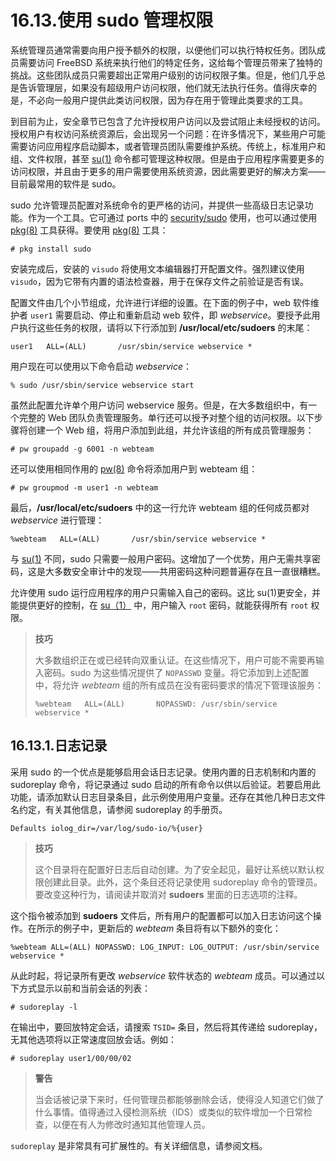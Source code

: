 # 16.13.使用 sudo 管理权限

系统管理员通常需要向用户授予额外的权限，以便他们可以执行特权任务。团队成员需要访问 FreeBSD 系统来执行他们的特定任务，这给每个管理员带来了独特的挑战。这些团队成员只需要超出正常用户级别的访问权限子集。但是，他们几乎总是告诉管理层，如果没有超级用户访问权限，他们就无法执行任务。值得庆幸的是，不必向一般用户提供此类访问权限，因为存在用于管理此类要求的工具。

到目前为止，安全章节已包含了允许授权用户访问以及尝试阻止未经授权的访问。授权用户有权访问系统资源后，会出现另一个问题：在许多情况下，某些用户可能需要访问应用程序启动脚本，或者管理员团队需要维护系统。传统上，标准用户和组、文件权限，甚至 [su(1)](https://www.freebsd.org/cgi/man.cgi?query=su&sektion=1&format=html) 命令都可管理这种权限。但是由于应用程序需要更多的访问权限，并且由于更多的用户需要使用系统资源，因此需要更好的解决方案——目前最常用的软件是 sudo。

sudo 允许管理员配置对系统命令的更严格的访问，并提供一些高级日志记录功能。作为一个工具。它可通过 ports 中的 [security/sudo](https://cgit.freebsd.org/ports/tree/security/sudo/pkg-descr) 使用，也可以通过使用 [pkg(8)](https://www.freebsd.org/cgi/man.cgi?query=pkg&sektion=8&format=html) 工具获得。要使用 [pkg(8)](https://www.freebsd.org/cgi/man.cgi?query=pkg&sektion=8&format=html) 工具：

```shell
# pkg install sudo
```

安装完成后，安装的 `visudo` 将使用文本编辑器打开配置文件。强烈建议使用 `visudo`，因为它带有内置的语法检查器，用于在保存文件之前验证是否有误。

配置文件由几个小节组成，允许进行详细的设置。在下面的例子中，web 软件维护者 `user1` 需要启动、停止和重新启动 web 软件，即 _webservice_。要授予此用户执行这些任务的权限，请将以下行添加到 **/usr/local/etc/sudoers** 的末尾：

```shell
user1   ALL=(ALL)       /usr/sbin/service webservice *
```

用户现在可以使用以下命令启动 _webservice_：

```shell
% sudo /usr/sbin/service webservice start
```

虽然此配置允许单个用户访问 webservice 服务。但是，在大多数组织中，有一个完整的 Web 团队负责管理服务。单行还可以授予对整个组的访问权限。以下步骤将创建一个 Web 组，将用户添加到此组，并允许该组的所有成员管理服务：

```shell
# pw groupadd -g 6001 -n webteam
```

还可以使用相同作用的 [pw(8)](https://www.freebsd.org/cgi/man.cgi?query=pw&sektion=8&format=html) 命令将添加用户到 webteam 组：

```shell
# pw groupmod -m user1 -n webteam
```

最后，**/usr/local/etc/sudoers** 中的这一行允许 webteam 组的任何成员都对 _webservice_ 进行管理：

```shell
%webteam   ALL=(ALL)       /usr/sbin/service webservice *
```

与 [su(1)](https://www.freebsd.org/cgi/man.cgi?query=su&sektion=1&format=html) 不同，sudo 只需要一般用户密码。这增加了一个优势，用户无需共享密码，这是大多数安全审计中的发现——共用密码这种问题普遍存在且一直很糟糕。

允许使用 sudo 运行应用程序的用户只需输入自己的密码。这比 su(1)更安全，并能提供更好的控制，在 [su（1）](https://www.freebsd.org/cgi/man.cgi?query=su&sektion=1&format=html) 中，用户输入 `root` 密码，就能获得所有 `root` 权限。

> **技巧**
>
> 大多数组织正在或已经转向双重认证。在这些情况下，用户可能不需要再输入密码。sudo 为这些情况提供了 `NOPASSWD` 变量。将它添加到上述配置中，将允许 _webteam_ 组的所有成员在没有密码要求的情况下管理该服务：
>
> ```shell
> %webteam   ALL=(ALL)       NOPASSWD: /usr/sbin/service webservice *
> ```

## 16.13.1.日志记录

采用 sudo 的一个优点是能够启用会话日志记录。使用内置的日志机制和内置的 sudoreplay 命令，将记录通过 sudo 启动的所有命令以供以后验证。若要启用此功能，请添加默认日志目录条目，此示例使用用户变量。还存在其他几种日志文件名约定，有关其他信息，请参阅 sudoreplay 的手册页。

```shell
Defaults iolog_dir=/var/log/sudo-io/%{user}
```

> **技巧**
>
> 这个目录将在配置好日志后自动创建。为了安全起见，最好让系统以默认权限创建此目录。此外，这个条目还将记录使用 sudoreplay 命令的管理员。要改变这种行为，请阅读并取消对 **sudoers** 里面的日志选项的注释。

这个指令被添加到 **sudoers** 文件后，所有用户的配置都可以加入日志访问这个操作。在所示的例子中，更新后的 _webteam_ 条目将有以下额外的变化：

```shell
%webteam ALL=(ALL) NOPASSWD: LOG_INPUT: LOG_OUTPUT: /usr/sbin/service webservice *
```

从此时起，将记录所有更改 _webservice_ 软件状态的 _webteam_ 成员。可以通过以下方式显示以前和当前会话的列表：

```shell
# sudoreplay -l
```

在输出中，要回放特定会话，请搜索 `TSID=` 条目，然后将其传递给 sudoreplay，无其他选项将以正常速度回放会话。例如：

```shell
# sudoreplay user1/00/00/02
```

> **警告**
>
> 当会话被记录下来时，任何管理员都能够删除会话，使得没人知道它们做了什么事情。值得通过入侵检测系统（IDS）或类似的软件增加一个日常检查，以便在有人为修改时通知其他管理人员。

`sudoreplay` 是非常具有可扩展性的。有关详细信息，请参阅文档。
